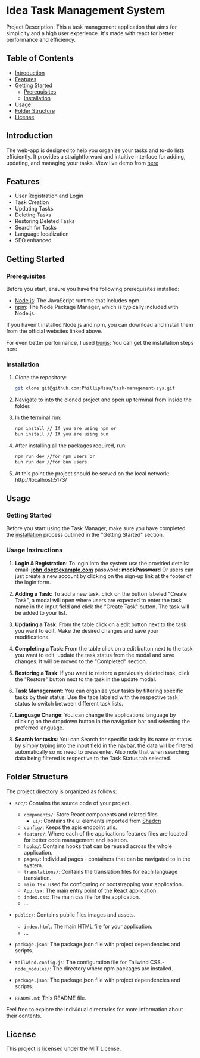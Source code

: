 # Idea Task Management System

Project Description: This a task management application that aims for simplicity and a high user experience. It's made with react for better performance and efficiency.

## Table of Contents

- [Introduction](#introduction)
- [Features](#features)
- [Getting Started](#getting-started)
  - [Prerequisites](#prerequisites)
  - [Installation](#installation)
- [Usage](#usage)
- [Folder Structure](#folder-structure)
- [License](#license)

## Introduction

The web-app is designed to help you organize your tasks and to-do lists efficiently. It provides a straightforward and intuitive interface for adding, updating, and managing your tasks. View live demo from [here](https://idea-management.vercel.app/)

## Features

- User Registration and Login
- Task Creation
- Updating Tasks
- Deleting Tasks
- Restoring Deleted Tasks
- Search for Tasks
- Language localization
- SEO enhanced

## Getting Started

### Prerequisites

Before you start, ensure you have the following prerequisites installed:

- [Node.js](https://nodejs.org/): The JavaScript runtime that includes npm.
- [npm](https://www.npmjs.com/): The Node Package Manager, which is typically included with Node.js.

If you haven't installed Node.js and npm, you can download and install them from the official websites linked above.

For even better performance, I used [bunjs](https://bun.sh/): You can get the installation steps here.

### Installation

1. Clone the repository:

   ```sh
   git clone git@github.com:PhillipNzau/task-management-sys.git
   ```

2. Navigate to into the cloned project and open up terminal from inside the folder.
3. In the terminal run:
   ```sh
   npm install // If you are using npm or
   bun install // If you are using bun
   ```
4. After installing all the packages required, run:
   ```sh
   npm run dev //for npm users or
   bun run dev //for bun users
   ```
5. At this point the project should be served on the local network: http://localhost:5173/

## Usage

### Getting Started

Before you start using the Task Manager, make sure you have completed the [installation](#installation) process outlined in the "Getting Started" section.

### Usage Instructions

1. **Login & Registration**: To login into the system use the provided details:
   email: **john.doe@example.com**
   password: **mockPassword**
   Or users can just create a new account by clicking on the sign-up link at the footer of the login form.

2. **Adding a Task**: To add a new task, click on the button labeled "Create Task", a modal will open where users are expected to enter the task name in the input field and click the "Create Task" button. The task will be added to your list.

3. **Updating a Task**: From the table click on a edit button next to the task you want to edit. Make the desired changes and save your modifications.

4. **Completing a Task**: From the table click on a edit button next to the task you want to edit, update the task status from the modal and save changes. It will be moved to the "Completed" section.

5. **Restoring a Task**: If you want to restore a previously deleted task, click the "Restore" button next to the task in the update modal.

6. **Task Management**: You can organize your tasks by filtering specific tasks by their status. Use the tabs labeled with the respective task status to switch between different task lists.

7. **Language Change**: You can change the applications language by clicking on the dropdown button in the navigation bar and selecting the preferred language.

8. **Search for tasks**: You can Search for specific task by its name or status by simply typing into the input field in the navbar, the data will be filtered automatically so no need to press enter. Also note that when searching data being filtered is respective to the Task Status tab selected.

## Folder Structure

The project directory is organized as follows:

- `src/`: Contains the source code of your project.

  - `components/`: Store React components and related files.
    - `ui/`: Contains the ui elements imported from [Shadcn](https://ui.shadcn.com/)
  - `config/`: Keeps the apis endpoint urls.
  - `feature/`: Where each of the applications features files are located for better code management and isolation.
  - `hooks/`: Contains hooks that can be reused across the whole application.
  - `pages/`: Individual pages - containers that can be navigated to in the system.
  - `translations/`: Contains the translation files for each language translation.
  - `main.tsx`: used for configuring or bootstrapping your application..
  - `App.tsx`: The main entry point of the React application.
  - `index.css`: The main css file for the application.
  - ...

- `public/`: Contains public files images and assets.

  - `index.html`: The main HTML file for your application.
  - ...

- `package.json`: The package.json file with project dependencies and scripts.
- `tailwind.config.js`: The configuration file for Tailwind CSS.- `node_modules/`: The directory where npm packages are installed.
- `package.json`: The package.json file with project dependencies and scripts.
- `README.md`: This README file.

Feel free to explore the individual directories for more information about their contents.

## License

This project is licensed under the MIT License.

